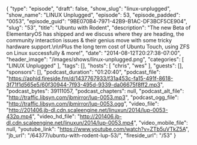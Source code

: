 {
  "type": "episode",
  "draft": false,
  "show_slug": "linux-unplugged",
  "show_name": "LINUX Unplugged",
  "episode": 53,
  "episode_padded": "0053",
  "episode_guid": "9BE070B4-7971-42B9-B1AC-DF3BCF5CE904",
  "slug": "53",
  "title": "Ubuntu with Rodent",
  "description": "The new Beta of ElementaryOS has shipped and we discuss where they are heading, the community interaction issues & their genius move with some tricky hardware support.\n\nPlus the long term cost of Ubuntu Touch, using ZFS on Linux successfully & more!",
  "date": "2014-08-12T20:27:38-07:00",
  "header_image": "/images/shows/linux-unplugged.png",
  "categories": [
    "LINUX Unplugged"
  ],
  "tags": [],
  "hosts": [
    "chris",
    "wes"
  ],
  "guests": [],
  "sponsors": [],
  "podcast_duration": "01:20:40",
  "podcast_file": "https://aphid.fireside.fm/d/1437767933/f31a453c-fa15-491f-8618-3f71f1d565e5/60f30944-7f93-495d-9339-da06675f8ff2.mp3",
  "podcast_bytes": 39111057,
  "podcast_chapters": null,
  "podcast_alt_file": "http://traffic.libsyn.com/jbmirror/lup-0053.mp3",
  "podcast_ogg_file": "http://traffic.libsyn.com/jbmirror/lup-0053.ogg",
  "video_file": "http://201406.jb-dl.cdn.scaleengine.net/linuxun/2014/lup-0053-432p.mp4",
  "video_hd_file": "http://201406.jb-dl.cdn.scaleengine.net/linuxun/2014/lup-0053.mp4",
  "video_mobile_file": null,
  "youtube_link": "https://www.youtube.com/watch?v=ZTb5uVTkZ5A",
  "jb_url": "/64377/ubuntu-with-rodent-lup-53/",
  "fireside_url": "/53"
}

